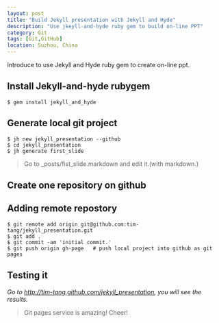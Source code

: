 ```yaml
---
layout: post
title: "Build Jekyll presentation with Jekyll and Hyde"
description: "Use jkeyll-and-hyde ruby gem to build on-line PPT"
category: Git
tags: [Git,GitHub]
location: Suzhou, China
---
```


Introduce to use Jekyll and Hyde ruby gem to create on-line ppt.

## Install Jekyll-and-hyde rubygem

    $ gem install jekyll_and_hyde

## Generate local git project

    $ jh new jekyll_presentation --github
    $ cd jekyll_presentation
    $ jh generate first_slide

> Go to _posts/fist_slide.markdown and edit it.(with markdown.)

## Create one repository on github

## Adding remote repostory

    $ git remote add origin git@github.com:tim-tang/jekyll_presentation.git
    $ git add .
    $ git commit -am 'initial commit.'
    $ git push origin gh-page   # push local project into github as git pages

## Testing it

_Go to <http://tim-tang.github.com/jekyll_presentation>, you will see the results._

> Git pages service is amazing! Cheer!


